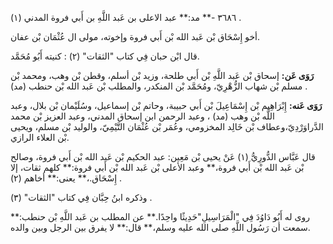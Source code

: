 ٣٦٨٦ -** مد:** عبد الاعلى بن عَبد اللَّهِ بن أَبي فروة المدني (١) .

أخو إِسْحَاق بْن عَبد الله بْن أَبي فروة وإخوته، مولى ال عُثْمَان بْن عفان.

قال ابْن حبان فِي كتاب "الثقات" (٢) : كنيته أَبُو مُحَمَّد.

**رَوَى عَن:** إسحاق بْن عَبد اللَّهِ بْن أَبي طلحة، وزيد بْن أسلم، وقطن بْن وهب، ومحمد بْن مسلم بْن شهاب الزُّهْرِيّ، ومُحَمَّد بْن المنكدر، والمطلب بْن عَبد الله بْن حنطب (مد) .

**رَوَى عَنه:** إِبْرَاهِيم بْن إِسْمَاعِيلَ بْن أَبي حبيبة، وحاتم بْن إسماعيل، وسُلَيْمان بْن بلال، وعبد اللَّه بْن وهب (مد) ، وعبد الرحمن ابن إسحاق المدني، وعبد العزيز بْن محمد الدَّراوَرْدِيّ،وعطاف بْن خَالِد المخزومي، وعُمَر بْن عُثْمَان التَّيْمِيّ، والوليد بْن مسلم، ويحيى بْن العلاء الرازي.

قال عَبَّاس الدُّورِيُّ (١) عَنْ يحيى بْن مَعِين: عبد الحكيم بْن عَبد الله بْن أَبي فروة، وصالح بْن عَبد الله بْن أَبي فروة،** وعبد الأعلى بْن عَبد الله بْن أَبي فروة:** كلهم ثقات، إلا إِسْحَاق.،** يعنى:** أخاهم (٢) .

وذكره ابنُ حِبَّان فِي كتاب "الثقات" (٣) .

روى له أَبُو دَاوُدَ فِي "الْمَرَاسِيلِ"حَدِيثًا واحِدًا.** عن المطلب بن عَبد اللَّهِ بْن حنطب:** سمعت أن رَسُول اللَّهِ صلى الله عليه وسلم،** قال:** لا يفرق بين الرجل وبين والده.
